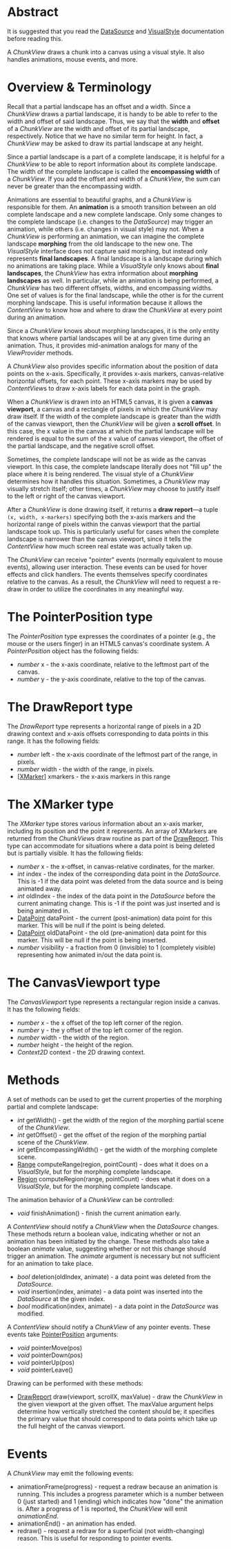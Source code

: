 # Abstract

It is suggested that you read the [DataSource](../DataSource.md) and [VisualStyle](VisualStyle.md) documentation before reading this.

A *ChunkView* draws a chunk into a canvas using a visual style. It also handles animations, mouse events, and more.

# Overview & Terminology

Recall that a partial landscape has an offset and a width. Since a *ChunkView* draws a partial landscape, it is handy to be able to refer to the width and offset of said landscape. Thus, we say that the **width** and **offset** of a *ChunkView* are the width and offset of its partial landscape, respectively. Notice that we have no similar term for height. In fact, a *ChunkView* may be asked to draw its partial landscape at any height.

Since a partial landscape is a part of a complete landscape, it is helpful for a *ChunkView* to be able to report information about its complete landscape. The width of the complete landscape is called the **encompassing width** of a *ChunkView*. If you add the offset and width of a *ChunkView*, the sum can never be greater than the encompassing width.

Animations are essential to beautiful graphs, and a *ChunkView* is responsible for them. An **animation** is a smooth transition between an old complete landscape and a new complete landscape. Only some changes to the complete landscape (i.e. changes to the *DataSource*) may trigger an animation, while others (i.e. changes in visual style) may not. When a *ChunkView* is performing an animation, we can imagine the complete landscape **morphing** from the old landscape to the new one. The *VisualStyle* interface does not capture said morphing, but instead only represents **final landscapes**. A final landscape is a landscape during which no animations are taking place. While a *VisualStyle* only knows about **final landscapes**, the *ChunkView* has extra information about **morphing landscapes** as well. In particular, while an animation is being performed, a *ChunkView* has two different offsets, widths, and encompassing widths. One set of values is for the final landscape, while the other is for the current morphing landscape. This is useful information because it allows the *ContentView* to know how and where to draw the *ChunkView* at every point during an animation.

Since a *ChunkView* knows about morphing landscapes, it is the only entity that knows where partial landscapes will be at any given time during an animation. Thus, it provides mid-animation analogs for many of the *ViewProvider* methods.

A *ChunkView* also provides specific information about the position of data points on the x-axis. Specifically, it provides x-axis markers, canvas-relative horizontal offsets, for each point. These x-axis markers may be used by *ContentView*s to draw x-axis labels for each data point in the graph.

When a *ChunkView* is drawn into an HTML5 canvas, it is given a **canvas viewport**, a canvas and a rectangle of pixels in which the *ChunkView* may draw itself. If the width of the complete landscape is greater than the width of the canvas viewport, then the *ChunkView* will be given a **scroll offset**. In this case, the x value in the canvas at which the partial landscape will be rendered is equal to the sum of the x value of canvas viewport, the offset of the partial landscape, and the negative scroll offset.

Sometimes, the complete landscape will not be as wide as the canvas viewport. In this case, the complete landscape literally does not "fill up" the place where it is being rendered. The visual style of a *ChunkView* determines how it handles this situation. Sometimes, a *ChunkView* may visually stretch itself; other times, a *ChunkView* may choose to justify itself to the left or right of the canvas viewport.

After a *ChunkView* is done drawing itself, it returns a **draw report**&mdash;a tuple `(x, width, x-markers)` specifying both the x-axis markers and the horizontal range of pixels within the canvas viewport that the partial landscape took up. This is particularly useful for cases when the complete landscape is narrower than the canvas viewport, since it tells the *ContentView* how much screen real estate was actually taken up.

The *ChunkView* can receive "pointer" events (normally equivalent to mouse events), allowing user interaction. These events can be used for hover effects and click handlers. The events themselves specify coordinates relative to the canvas. As a result, the *ChunkView* will need to request a re-draw in order to utilize the coordinates in any meaningful way.

# The PointerPosition type

The *PointerPosition* type expresses the coordinates of a pointer (e.g., the mouse or the users finger) in an HTML5 canvas's coordinate system. A *PointerPosition* object has the following fields:

 * *number* x - the x-axis coordinate, relative to the leftmost part of the canvas.
 * *number* y - the y-axis coordinate, relative to the top of the canvas.

# The DrawReport type

The *DrawReport* type represents a horizontal range of pixels in a 2D drawing context and x-axis offsets corresponding to data points in this range. It has the following fields:

 * *number* left - the x-axis coordinate of the leftmost part of the range, in pixels.
 * *number* width - the width of the range, in pixels.
 * \[[XMarker](#the-xmarker-type)\] xmarkers - the x-axis markers in this range

# The XMarker type

The *XMarker* type stores various information about an x-axis marker, including its position and the point it represents. An array of XMarkers are returned from the *ChunkView*s draw routine as part of the [DrawReport](#the-drawreport-type). This type can accommodate for situations where a data point is being deleted but is partially visible. It has the following fields:

 * *number* x - the x-offset, in canvas-relative cordinates, for the marker.
 * *int* index - the index of the corresponding data point in the *DataSource*. This is -1 if the data point was deleted from the data source and is being animated away.
 * *int* oldIndex - the index of the data point in the *DataSource* before the current animating change. This is -1 if the point was just inserted and is being animated in.
 * [DataPoint](../DataSource.md#the-datapoint-type) dataPoint - the current (post-animation) data point for this marker. This will be null if the point is being deleted.
 * [DataPoint](../DataSource.md#the-datapoint-type) oldDataPoint - the old (pre-animation) data point for this marker. This will be null if the point is being inserted.
 * *number* visibility - a fraction from 0 (invisible) to 1 (completely visible) representing how animated in/out the data point is.

# The CanvasViewport type

The *CanvasViewport* type represents a rectangular region inside a canvas. It has the following fields:

 * *number* x - the x offset of the top left corner of the region.
 * *number* y - the y offset of the top left corner of the region.
 * *number* width - the width of the region.
 * *number* height - the height of the region.
 * *Context2D* context - the 2D drawing context.

# Methods

A set of methods can be used to get the current properties of the morphing partial and complete landscape:

 * *int* getWidth() - get the width of the region of the morphing partial scene of the *ChunkView*.
 * *int* getOffset() - get the offset of the region of the morphing partial scene of the *ChunkView*.
 * *int* getEncompassingWidth() - get the width of the morphing complete scene.
 * [Range](VisualStyle.md#the-range-type) computeRange(region, pointCount) - does what it does on a *VisualStyle*, but for the morphing complete landscape.
 * [Region](#the-region-type) computeRegion(range, pointCount) - does what it does on a *VisualStyle*, but for the morphing complete landscape.

The animation behavior of a *ChunkView* can be controlled:

 * *void* finishAnimation() - finish the current animation early.

A *ContentView* should notify a *ChunkView* when the *DataSource* changes. These methods return a boolean value, indicating whether or not an animation has been initiated by the change. These methods also take a boolean *animate* value, suggesting whether or not this change should trigger an animation. The *animate* argument is necessary but not sufficient for an animation to take place.

 * *bool* deletion(oldIndex, animate) - a data point was deleted from the *DataSource*.
 * *void* insertion(index, animate) - a data point was inserted into the *DataSource* at the given index.
 * *bool* modification(index, animate) - a data point in the *DataSource* was modified.

A *ContentView* should notify a *ChunkView* of any pointer events. These events take [PointerPosition](#the-pointerposition-type) arguments:

 * *void* pointerMove(pos)
 * *void* pointerDown(pos)
 * *void* pointerUp(pos)
 * *void* pointerLeave()

Drawing can be performed with these methods:

 * [DrawReport](#the-drawreport-type) draw(viewport, scrollX, maxValue) - draw the *ChunkView* in the given viewport at the given offset. The maxValue argument helps determine how vertically stretched the content should be; it specifies the primary value that should correspond to data points which take up the full height of the canvas viewport.

# Events

A *ChunkView* may emit the following events:

 * animationFrame(progress) - request a redraw because an animation is running. This includes a progress parameter which is a number between 0 (just started) and 1 (ending) which indicates how "done" the animation is. After a progress of 1 is reported, the *ChunkView* will emit *animationEnd*.
 * animationEnd() - an animation has ended.
 * redraw() - request a redraw for a superficial (not width-changing) reason. This is useful for responding to pointer events.
